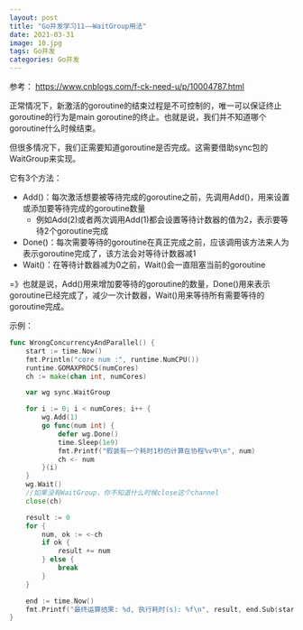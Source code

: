 ```yaml
---
layout: post
title: "Go并发学习11——WaitGroup用法"
date: 2021-03-31
image: 10.jpg
tags: Go并发
categories: Go并发
---
```


参考： https://www.cnblogs.com/f-ck-need-u/p/10004787.html



正常情况下，新激活的goroutine的结束过程是不可控制的，唯一可以保证终止goroutine的行为是main goroutine的终止。也就是说，我们并不知道哪个goroutine什么时候结束。

但很多情况下，我们正需要知道goroutine是否完成。这需要借助sync包的WaitGroup来实现。



它有3个方法：

- Add()：每次激活想要被等待完成的goroutine之前，先调用Add()，用来设置或添加要等待完成的goroutine数量
  - 例如Add(2)或者两次调用Add(1)都会设置等待计数器的值为2，表示要等待2个goroutine完成
- Done()：每次需要等待的goroutine在真正完成之前，应该调用该方法来人为表示goroutine完成了，该方法会对等待计数器减1
- Wait()：在等待计数器减为0之前，Wait()会一直阻塞当前的goroutine



=》也就是说，Add()用来增加要等待的goroutine的数量，Done()用来表示goroutine已经完成了，减少一次计数器，Wait()用来等待所有需要等待的goroutine完成。



示例：

```go
func WrongConcurrencyAndParallel() {
    start := time.Now()
    fmt.Println("core num :", runtime.NumCPU())
    runtime.GOMAXPROCS(numCores)
    ch := make(chan int, numCores)

    var wg sync.WaitGroup

    for i := 0; i < numCores; i++ {
        wg.Add(1)
        go func(num int) {
            defer wg.Done()
            time.Sleep(1e9)
            fmt.Printf("假装有一个耗时1秒的计算在协程%v中\n", num)
            ch <- num
        }(i)
    }
    wg.Wait()
    //如果没有WaitGroup，你不知道什么时候close这个channel
    close(ch)

    result := 0
    for {
        num, ok := <-ch
        if ok {
            result += num
        } else {
            break
        }
    }

    end := time.Now()
    fmt.Printf("最终运算结果: %d, 执行耗时(s): %f\n", result, end.Sub(start).Seconds())
}
```
